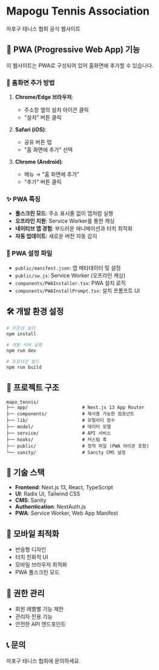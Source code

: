 # Mapogu Tennis Association

마포구 테니스 협회 공식 웹사이트

## 🚀 PWA (Progressive Web App) 기능

이 웹사이트는 PWA로 구성되어 있어 홈화면에 추가할 수 있습니다.

### 📱 홈화면 추가 방법

1. **Chrome/Edge 브라우저**:
   - 주소창 옆의 설치 아이콘 클릭
   - "설치" 버튼 클릭

2. **Safari (iOS)**:
   - 공유 버튼 탭
   - "홈 화면에 추가" 선택

3. **Chrome (Android)**:
   - 메뉴 → "홈 화면에 추가"
   - "추가" 버튼 클릭

### ✨ PWA 특징

- **풀스크린 모드**: 주소 표시줄 없이 앱처럼 실행
- **오프라인 지원**: Service Worker를 통한 캐싱
- **네이티브 앱 경험**: 부드러운 애니메이션과 터치 최적화
- **자동 업데이트**: 새로운 버전 자동 감지

### 🔧 PWA 설정 파일

- `public/manifest.json`: 앱 메타데이터 및 설정
- `public/sw.js`: Service Worker (오프라인 캐싱)
- `components/PWAInstaller.tsx`: PWA 설치 로직
- `components/PWAInstallPrompt.tsx`: 설치 프롬프트 UI

## 🛠️ 개발 환경 설정

```bash
# 의존성 설치
npm install

# 개발 서버 실행
npm run dev

# 프로덕션 빌드
npm run build
```

## 📁 프로젝트 구조

```
mapo_tennis/
├── app/                    # Next.js 13 App Router
├── components/             # 재사용 가능한 컴포넌트
├── lib/                    # 유틸리티 함수
├── model/                  # 데이터 모델
├── service/                # API 서비스
├── hooks/                  # 커스텀 훅
├── public/                 # 정적 파일 (PWA 아이콘 포함)
└── sanity/                 # Sanity CMS 설정
```

## 🎨 기술 스택

- **Frontend**: Next.js 13, React, TypeScript
- **UI**: Radix UI, Tailwind CSS
- **CMS**: Sanity
- **Authentication**: NextAuth.js
- **PWA**: Service Worker, Web App Manifest

## 📱 모바일 최적화

- 반응형 디자인
- 터치 친화적 UI
- 모바일 브라우저 최적화
- PWA 풀스크린 모드

## 🔐 권한 관리

- 회원 레벨별 기능 제한
- 관리자 전용 기능
- 안전한 API 엔드포인트

## 📞 문의

마포구 테니스 협회에 문의하세요.
